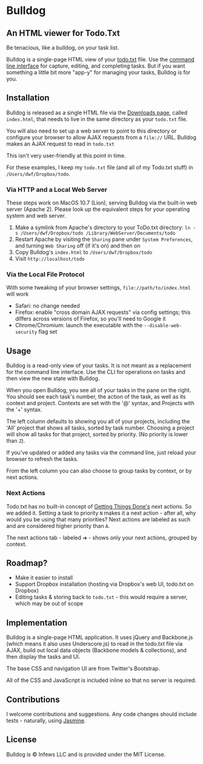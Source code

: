 # Bulldog
## An HTML viewer for Todo.Txt

Be tenacious, like a bulldog, on your task list.

Bulldog is a single-page HTML view of your [todo.txt](http://http://todotxt.com/) file. Use the [command line interface](http://https://github.com/ginatrapani/todo.txt-cli/downloads) for capture, editing, and completing tasks. But if you want something a little bit more "app-y" for managing your tasks, Bulldog is for you.

## Installation

Bulldog is released as a single HTML file via the [Downloads page](http://github.com/infews/bulldog/downloads), called `index.html`, that needs to live in the same directory as your `todo.txt` file.

You will also need to set up a web server to point to this directory or configure your browser to allow AJAX requests from a `file://` URL. Bulldog makes an AJAX request to read in `todo.txt`

This isn't very user-friendly at this point in time. 

For these examples, I keep my `todo.txt` file (and all of my Todo.txt stuff) in `/Users/dwf/Dropbox/todo`.

### Via HTTP and a Local Web Server

These steps work on MacOS 10.7 (Lion), serving Bulldog via the built-in web server (Apache 2). Please look up the equivalent steps for your operating system and web server.

1. Make a symlink from Apache's directory to your ToDo.txt directory: `ln -s /Users/dwf/Dropbox/todo /Library/WebServer/Documents/todo`
1. Restart Apache by visiting the `Sharing` pane under `System Preferences`, and turning `Web Sharing` off (if it's on) and then on
1. Copy Bulldog's `index.html` to `/Users/dwf/Dropbox/todo`
1. Visit `http://localhost/todo`

### Via the Local File Protocol

With some tweaking of your browser settings, `file://path/to/index.html` will work

* Safari: no change needed
* Firefox: enable "cross domain AJAX requests" via config settings; this differs across versions of Firefox, so you'll need to Google it
* Chrome/Chromium: launch the executable with the `--disable-web-security` flag set

## Usage

Bulldog is a read-only view of your tasks. It is not meant as a replacement for the command line interface. Use the CLI for operations on tasks and then view the new state with Bulldog.

When you open Bulldog, you see all of your tasks in the pane on the right. You should see each task's number, the action of the task, as well as its context and project. Contexts are set with the '@' syntax, and Projects with the '+' syntax.

The left column defaults to showing you all of your projects, including the 'All' project that shows all tasks, sorted by task number. Choosing a project will show all tasks for that project, sorted by priority. (No priority is lower than `Z`).

If you've updated or added any tasks via the command line, just reload your browser to refresh the tasks.

From the left column you can also choose to group tasks by context, or by next actions.

### Next Actions

Todo.txt has no built-in concept of [Getting Things Done's]() next actions. So we added it. Setting a task to priority `N` makes it a next action - after all, why would you be using that many priorities? Next actions are labeled as such and are considered higher priority than `A`.

The next actions tab - labeled &#x2794; - shows only your next actions, grouped by context.


## Roadmap?

* Make it easier to install
* Support Dropbox installation (hosting via Dropbox's web UI, todo.txt on Dropbox)
* Editing tasks & storing back to `todo.txt` - this would require a server, which may be out of scope

## Implementation

Bulldog is a single-page HTML application. It uses jQuery and Backbone.js (which means it also uses Underscore.js) to read in the todo.txt file via AJAX, build out local data objects (Backbone models & collections), and then display the tasks and UI.

The base CSS and navigation UI are from Twitter's Bootstrap.

All of the CSS and JavaScript is included inline so that no server is required.

## Contributions

I welcome contributions and suggestions. Any code changes should include tests - naturally, using [Jasmine](http://pivotal.github.com/jasmine).

## License

Bulldog is &copy; Infews LLC and is provided under the MIT License.

